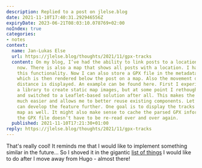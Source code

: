 ```yaml
---
description: Replied to a post on jlelse.blog
date: 2021-11-10T17:40:31.292946556Z
expiryDate: 2023-06-21T08:03:10.078769+02:00
noIndex: true
categories:
- notes
context:
  name: Jan-Lukas Else
  url: https://jlelse.blog/thoughts/2021/11/gpx-tracks
  content: On my blog, I’ve had the ability to link posts to a location for some time
    now. There is also a map that shows all posts with a location. I have now extended
    this functionality. Now I can also store a GPX file in the metadata of a post,
    which is then rendered below the post on a map. Also the movement duration and
    distance is displayed. An example can be found here. First I experimented with
    a library to create static map images, but at some point I rethought my implementation
    and switched to a Leaflet-based solution after all. This makes the whole feature
    much easier and allows me to better reuse existing components. Let’s see how I
    can develop the feature further. One goal is to display the tracks on the combined
    map as well. It might also make sense to cache the parsed GPX information so that
    the GPX file doesn’t have to be re-read over and over again.
  published: 2021-11-10T17:21:30+01:00
reply: https://jlelse.blog/thoughts/2021/11/gpx-tracks
---
```


That's really cool! It reminds me that I would like to implement something similar in the future... So I shoved it in the gigantic [list of things](https://github.com/hacdias/eagle/issues/34) I would like to do after I move away from Hugo - almost there!
